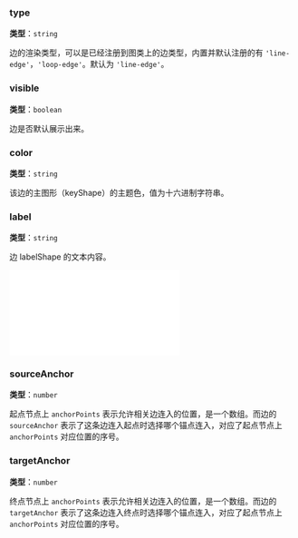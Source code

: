 ### type

**类型**：`string`

边的渲染类型，可以是已经注册到图类上的边类型，内置并默认注册的有 `'line-edge'`，`'loop-edge'`。默认为 `'line-edge'`。

### visible

**类型**：`boolean`

边是否默认展示出来。

### color

**类型**：`string`

该边的主图形（keyShape）的主题色，值为十六进制字符串。

### label

**类型**：`string`

边 labelShape 的文本内容。

<embed src="./DataIcon.zh.md"></embed>

### sourceAnchor

**类型**：`number`

起点节点上 `anchorPoints` 表示允许相关边连入的位置，是一个数组。而边的 `sourceAnchor` 表示了这条边连入起点时选择哪个锚点连入，对应了起点节点上 `anchorPoints` 对应位置的序号。

### targetAnchor

**类型**：`number`

终点节点上 `anchorPoints` 表示允许相关边连入的位置，是一个数组。而边的 `targetAnchor` 表示了这条边连入终点时选择哪个锚点连入，对应了起点节点上 `anchorPoints` 对应位置的序号。
